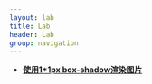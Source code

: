 ```yaml
---
layout: lab
title: Lab
header: Lab
group: navigation
---
```


+ [**使用1*1px box-shadow渲染图片**](lab/boxShadowImage/index.html)    